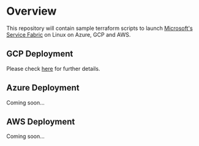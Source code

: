 # Overview

This repository will contain sample terraform scripts to launch [Microsoft's Service Fabric](https://github.com/microsoft/service-fabric) on Linux on Azure, GCP and AWS. 

## GCP Deployment
Please check [here](./linux/gcp/) for further details.

## Azure Deployment
Coming soon...

## AWS Deployment
Coming soon...